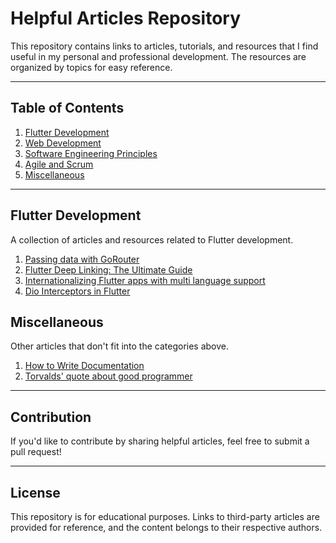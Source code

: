 # Helpful Articles Repository

This repository contains links to articles, tutorials, and resources that I find useful in my personal and professional development. The resources are organized by topics for easy reference.

---

## Table of Contents

1. [Flutter Development](#flutter-development)
2. [Web Development](#web-development)
3. [Software Engineering Principles](#software-engineering-principles)
4. [Agile and Scrum](#agile-and-scrum)
5. [Miscellaneous](#miscellaneous)

---

## Flutter Development

A collection of articles and resources related to Flutter development.

1. [Passing data with GoRouter](https://docs.page/csells/go_router/parameters)
2. [Flutter Deep Linking: The Ultimate Guide](https://codewithandrea.com/articles/flutter-deep-links/)
3. [Internationalizing Flutter apps with multi language support](https://docs.flutter.dev/ui/accessibility-and-internationalization/internationalization)
4. [Dio Interceptors in Flutter](https://articles.readytowork.jp/dio-interceptors-in-flutter-e813f08c2017)

<!-- 
---

## Web Development

Resources that cover various aspects of web development, including frontend and backend technologies.

1. [Introduction to React.js](https://example.com)
2. [Building RESTful APIs with Node.js](https://example.com)
3. [CSS Grid and Flexbox Explained](https://example.com)
4. [Understanding the DOM in JavaScript](https://example.com) 

---

## Software Engineering Principles

Articles that focus on general software engineering concepts, design patterns, and best practices.

1. [SOLID Principles in Object-Oriented Programming](https://example.com)
2. [The DRY Principle Explained](https://example.com)
3. [Understanding Dependency Injection](https://example.com)

---

## Agile and Scrum

Articles and resources on Agile methodologies and Scrum practices.

1. [A Beginner's Guide to Scrum](https://example.com)
2. [Effective Sprint Planning Techniques](https://example.com)
3. [Agile Retrospectives Best Practices](https://example.com)

--- -->

## Miscellaneous

Other articles that don't fit into the categories above.

1. [How to Write Documentation](https://hybridhacker.email/p/how-to-write-documentation)
2. [Torvalds' quote about good programmer](https://softwareengineering.stackexchange.com/questions/163185/torvalds-quote-about-good-programmer)

---

## Contribution

If you'd like to contribute by sharing helpful articles, feel free to submit a pull request!

---

## License

This repository is for educational purposes. Links to third-party articles are provided for reference, and the content belongs to their respective authors.
